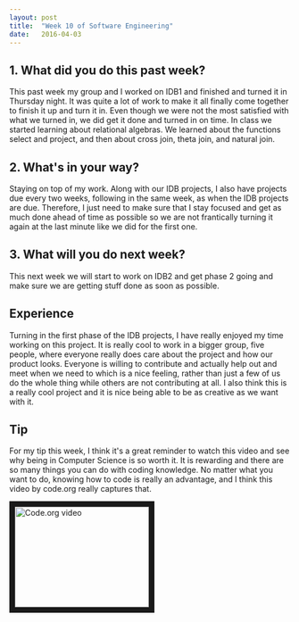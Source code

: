 ```yaml
---
layout: post
title:  "Week 10 of Software Engineering"
date:   2016-04-03
---
```


<h2>1. What did you do this past week?</h2>
This past week my group and I worked on IDB1 and finished and turned it in
Thursday night.  It was quite a lot of work to make it all finally come together
to finish it up and turn it in.  Even though we were not the most satisfied with
what we turned in, we did get it done and turned in on time.  In class we started
learning about relational algebras.  We learned about the functions select and
project, and then about cross join, theta join, and natural join.

<h2>2. What's in your way?</h2>
Staying on top of my work.  Along with our IDB projects, I also have projects due
every two weeks, following in the same week, as when the IDB projects are due.  
Therefore, I just need to make sure that I stay focused and get as much done
ahead of time as possible so we are not frantically turning it again at the last
minute like we did for the first one.

<h2>3. What will you do next week?</h2>
This next week we will start to work on IDB2 and get phase 2 going and make sure
we are getting stuff done as soon as possible.

<h2>Experience</h2>
Turning in the first phase of the IDB projects, I have really enjoyed my time
working on this project.  It is really cool to work in a bigger group, five people,
where everyone really does care about the project and how our product looks.  
Everyone is willing to contribute and actually help out and meet when we need to
which is a nice feeling, rather than just a few of us do the whole thing while
others are not contributing at all.  I also think this is a really cool project
and it is nice being able to be as creative as we want with it.

<h2>Tip</h2>
For my tip this week, I think it's a great reminder to watch this video and see
why being in Computer Science is so worth it.  It is rewarding and there are so
many things you can do with coding knowledge.  No matter what you want to do,
knowing how to code is really an advantage, and I think this video by code.org
really captures that.

<a href="http://www.youtube.com/watch?feature=player_embedded&v=nKIu9yen5nc
" target="_blank"><img src="http://img.youtube.com/vi/nKIu9yen5nc/0.jpg"
alt="Code.org video" width="240" height="180" border="10" /></a>

